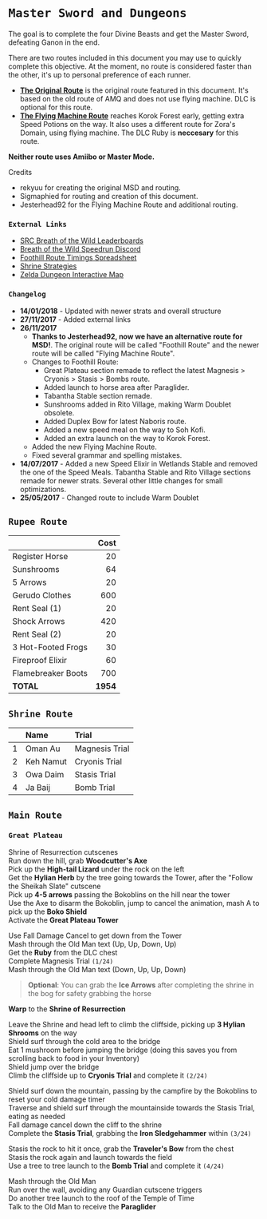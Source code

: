 # `Master Sword and Dungeons`

The goal is to complete the four Divine Beasts and get the Master Sword, defeating Ganon in the end.

There are two routes included in this document you may use to quickly complete this objective. At the moment, no route is considered faster than the other, it's up to personal preference of each runner.
- **[The Original Route](https://github.com/speedfuns/botw/blob/master/MasterSwordAndDungeons.md)** is the original route featured in this document. It's based on the old route of AMQ and does not use flying machine. DLC is optional for this route.
- **[The Flying Machine Route](https://github.com/speedfuns/botw/blob/master/MasterSwordAndDungeons_FlyingMachine.md)** reaches Korok Forest early, getting extra Speed Potions on the way. It also uses a different route for Zora's Domain, using flying machine. The DLC Ruby is **neccesary** for this route.

**Neither route uses Amiibo or Master Mode.**

Credits
- rekyuu for creating the original MSD and routing.
- Sigmaphied for routing and creation of this document.
- Jesterhead92 for the Flying Machine Route and additional routing.

### `External Links`

 - [SRC Breath of the Wild Leaderboards](https://www.speedrun.com/botw/)
 - [Breath of the Wild Speedrun Discord](https://discord.gg/mh8YYuD)
 - [Foothill Route Timings Spreadsheet](https://docs.google.com/spreadsheets/d/1-TUhINA0jeJBHrbu7AQFkyhKLT4FHRP9TLouXi87cEQ/edit?usp=sharing)
 - [Shrine Strategies](https://mirkorean.github.io/ikki-allshrines/)
 - [Zelda Dungeon Interactive Map](https://www.zeldadungeon.net/breath-of-the-wild-interactive-map/)

### `Changelog`

- **14/01/2018** - Updated with newer strats and overall structure
- **27/11/2017** - Added external links
- **26/11/2017**
  - **Thanks to Jesterhead92, now we have an alternative route for MSD!**. The original route will be called "Foothill Route" and the newer route will be called "Flying Machine Route".
  - Changes to Foothill Route:
    - Great Plateau section remade to reflect the latest Magnesis > Cryonis > Stasis > Bombs route.
    - Added launch to horse area after Paraglider.
    - Tabantha Stable section remade.
    - Sunshrooms added in Rito Village, making Warm Doublet obsolete.
    - Added Duplex Bow for latest Naboris route.
    - Added a new speed meal on the way to Soh Kofi.
    - Added an extra launch on the way to Korok Forest.
  - Added the new Flying Machine Route.
  - Fixed several grammar and spelling mistakes.
- **14/07/2017** - Added a new Speed Elixir in Wetlands Stable and removed the one of the Speed Meals. Tabantha Stable and Rito Village sections remade for newer strats. Several other little changes for small optimizations.
- **25/05/2017** - Changed route to include Warm Doublet

## `Rupee Route`

|                    |     Cost |
| :----------------- | -------: |
| Register Horse     |       20 |
| Sunshrooms         |       64 |
| 5 Arrows           |       20 |
| Gerudo Clothes     |      600 |
| Rent Seal (1)      |       20 |
| Shock Arrows       |      420 |
| Rent Seal (2)      |       20 |
| 3 Hot-Footed Frogs |       30 |
| Fireproof Elixir   |       60 |
| Flamebreaker Boots |      700 |
| **TOTAL**          | **1954** |

## `Shrine Route`

|     | Name      | Trial          |
| --: | :-------- | :------------- |
|   1 | Oman Au   | Magnesis Trial |
|   2 | Keh Namut | Cryonis Trial  |
|   3 | Owa Daim  | Stasis Trial   |
|   4 | Ja Baij   | Bomb Trial     |

## `Main Route`

### `Great Plateau`

Shrine of Resurrection cutscenes  
Run down the hill, grab **Woodcutter's Axe**  
Pick up the **High-tail Lizard** under the rock on the left  
Get the **Hylian Herb** by the tree going towards the Tower, after the "Follow the Sheikah Slate" cutscene  
Pick up **4-5 arrows** passing the Bokoblins on the hill near the tower  
Use the Axe to disarm the Bokoblin, jump to cancel the animation, mash A to pick up the **Boko Shield**  
Activate the **Great Plateau Tower**  

Use Fall Damage Cancel to get down from the Tower  
Mash through the Old Man text (Up, Up, Down, Up)  
Get the **Ruby** from the DLC chest  
Complete Magnesis Trial `(1/24)`  
Mash through the Old Man text (Down, Up, Up, Down)  

> **Optional**: You can grab the **Ice Arrows** after completing the shrine in the bog for safety grabbing the horse

**Warp** to the **Shrine of Resurrection**

Leave the Shrine and head left to climb the cliffside, picking up **3 Hylian Shrooms** on the way  
Shield surf through the cold area to the bridge  
Eat 1 mushroom before jumping the bridge (doing this saves you from scrolling back to food in your Inventory)  
Shield jump over the bridge  
Climb the cliffside up to **Cryonis Trial** and complete it `(2/24)`  

Shield surf down the mountain, passing by the campfire by the Bokoblins to reset your cold damage timer  
Traverse and shield surf through the mountainside towards the Stasis Trial, eating as needed  
Fall damage cancel down the cliff to the shrine  
Complete the **Stasis Trial**, grabbing the **Iron Sledgehammer** within `(3/24)`

Stasis the rock to hit it once, grab the **Traveler's Bow** from the chest  
Stasis the rock again and launch towards the field  
Use a tree to tree launch to the **Bomb Trial** and complete it `(4/24)`  

Mash through the Old Man  
Run over the wall, avoiding any Guardian cutscene triggers  
Do another tree launch to the roof of the Temple of Time  
Talk to the Old Man to receive the **Paraglider**  
